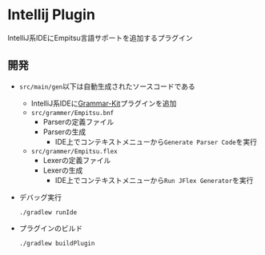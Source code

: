 # Intellij Plugin

IntelliJ系IDEにEmpitsu言語サポートを追加するプラグイン

## 開発

- `src/main/gen`以下は自動生成されたソースコードである
  - IntelliJ系IDEに[Grammar-Kit](https://plugins.jetbrains.com/plugin/6606-grammar-kit)プラグインを追加
  - `src/grammer/Empitsu.bnf`
    - Parserの定義ファイル
    - Parserの生成
      - IDE上でコンテキストメニューから`Generate Parser Code`を実行
  - `src/grammer/Empitsu.flex`
    - Lexerの定義ファイル
    - Lexerの生成
      - IDE上でコンテキストメニューから`Run JFlex Generator`を実行

- デバッグ実行

  ```
  ./gradlew runIde
  ```
      
- プラグインのビルド

  ```
  ./gradlew buildPlugin
  ```